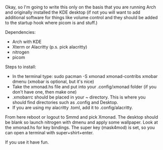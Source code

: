 Okay, so I'm going to write this only on the basis that you are running Arch and originally installed the KDE desktop (if not you will want to add additional software for things like volume control and they should be added to the startup hook where picom is and stuff.)

Dependencies:
- Arch with KDE
- Xterm or Alacritty (p.s. pick alacritty)
- nitrogen
- picom

Steps to install:
- In the terminal type: sudo pacman -S xmonad xmonad-contribs xmobar dmenu
  (xmobar is optional, but it's nice)
- Take the xmonad.hs file and put into your .config/xmonad folder (if you don't have one, then make one)
- .xmobarrc should be placed in your ~ directory. This is where you should find directories such as .config and Desktop.
- If you are using my alacritty .toml, add it to .config/alacritty.

From here reboot or logout to Smmd and pick Xmonad.  The desktop should be blank so launch nitrogen with dmenu and apply some wallpaper.
Look at the xmonad.hs for key bindings.  The super key (mask4mod) is set, so you can open a terminal with super+shirt+enter. 


If you use it have fun.
